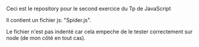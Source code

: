 Ceci est le repository pour le second exercice du Tp de JavaScript

Il contient un fichier js: "Spider.js".

Le fichier n'est pas indenté car cela empeche de le tester correctement sur node (de mon côté en tout cas).
